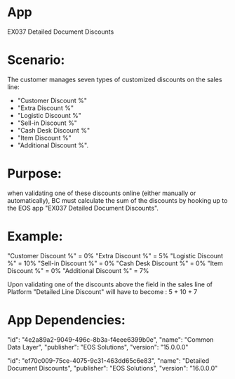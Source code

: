 # App
EX037 Detailed Document Discounts

# Scenario: 
The customer manages seven types of customized discounts on the sales line: 
* "Customer Discount %"
* "Extra Discount %"
* "Logistic Discount %"
* "Sell-in Discount %"
* "Cash Desk Discount %"
* "Item Discount %"
* "Additional Discount %".

# Purpose: 
when validating one of these discounts online (either manually or automatically), BC must calculate the sum of the discounts by hooking up to the EOS app "EX037 Detailed Document Discounts".

# Example:
"Customer Discount %" = 0%
"Extra Discount %" = 5% 
"Logistic Discount %" = 10% 
"Sell-in Discount %" = 0% 
"Cash Desk Discount %" = 0% 
"Item Discount %" = 0% 
"Additional Discount %" = 7%
	
Upon validating one of the discounts above the field in the sales line of Platform "Detailed Line Discount" will have to become : 5 + 10 + 7
	
# App Dependencies:
"id": "4e2a89a2-9049-496c-8b3a-f4eee6399b0e",
"name": "Common Data Layer",
"publisher": "EOS Solutions",
"version": "15.0.0.0"

"id": "ef70c009-75ce-4075-9c31-463dd65c6e83",
"name": "Detailed Document Discounts",
"publisher": "EOS Solutions",
"version": "16.0.0.0"
